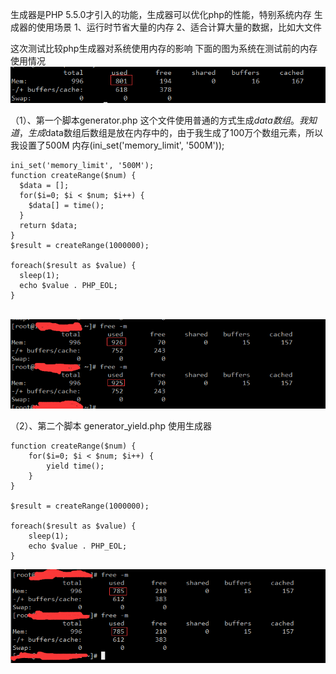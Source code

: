 生成器是PHP 5.5.0才引入的功能，生成器可以优化php的性能，特别系统内存
生成器的使用场景
	1、运行时节省大量的内存
	2、适合计算大量的数据，比如大文件

这次测试比较php生成器对系统使用内存的影响
下面的图为系统在测试前的内存使用情况
![Images text](https://raw.githubusercontent.com/Huachhong/image_dir/master/%E6%B5%8B%E8%AF%95%E5%89%8D%E7%9A%84%E5%86%85%E5%AD%98.png)

（1）、第一个脚本generator.php
  这个文件使用普通的方式生成$data数组。我知道，生成$data数组后数组是放在内存中的，由于我生成了100万个数组元素，所以我设置了500M
  内存(ini_set('memory_limit', '500M'));
  
    ini_set('memory_limit', '500M');
    function createRange($num) {
      $data = [];
      for($i=0; $i < $num; $i++) {
        $data[] = time(); 
      }
      return $data;
    }
    $result = createRange(1000000);

    foreach($result as $value) {
      sleep(1);
      echo $value . PHP_EOL;
    }
    
    ![Images text](https://raw.githubusercontent.com/Huachhong/image_dir/master/%E4%B8%8D%E4%BD%BF%E7%94%A8%E7%94%9F%E6%88%90%E5%99%A8%E7%9A%84%E7%B3%BB%E7%BB%9F%E5%86%85%E5%AD%98.png)
    
 （2）、第二个脚本 generator_yield.php 使用生成器
 	
	function createRange($num) {
		for($i=0; $i < $num; $i++) {
			yield time(); 
		}
	}
	
	$result = createRange(1000000);

	foreach($result as $value) {
		sleep(1);
		echo $value . PHP_EOL;
	}
	
	
![Images text](https://raw.githubusercontent.com/Huachhong/image_dir/master/%E4%BD%BF%E7%94%A8%E7%94%9F%E6%88%90%E5%99%A8%E7%9A%84%E7%B3%BB%E7%BB%9F%E5%86%85%E5%AD%98.png)
